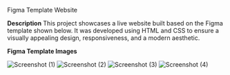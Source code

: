 Figma Template Website

**Description**
This project showcases a live website built based on the Figma template shown below. It was developed using HTML and CSS to ensure a visually appealing design, responsiveness, and a modern aesthetic.

**Figma Template Images**

![Screenshot (1)](https://github.com/user-attachments/assets/f9241ec7-e593-4f10-b703-bb19fd3c85f6)
![Screenshot (2)](https://github.com/user-attachments/assets/7bee14ba-6e40-41e4-b8f4-b41399e0e4c0)
![Screenshot (3)](https://github.com/user-attachments/assets/b879c571-077e-41d6-bb45-a193093cb899)
![Screenshot (4)](https://github.com/user-attachments/assets/8a44607d-6ba0-4b4a-9740-8fdd0ce65780)
